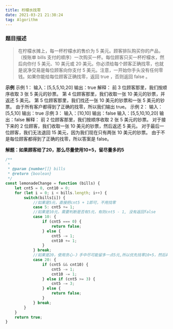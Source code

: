 ```yaml
---
title: 柠檬水找零
date: 2021-03-21 21:38:24
tag: Algorithm
---
```


### 题目描述
>在柠檬水摊上，每一杯柠檬水的售价为 5 美元。顾客排队购买你的产品，（按账单 bills 支付的顺序）一次购买一杯。每位顾客只买一杯柠檬水，然后向你付 5 美元、10 美元或 20 美元。你必须给每个顾客正确找零，也就是说净交易是每位顾客向你支付 5 美元。注意，一开始你手头没有任何零钱。如果你能给每位顾客正确找零，返回 true ，否则返回 false 。

**示例**
示例 1：
输入：[5,5,5,10,20]
输出：true
解释：
前 3 位顾客那里，我们按顺序收取 3 张 5 美元的钞票。
第 4 位顾客那里，我们收取一张 10 美元的钞票，并返还 5 美元。
第 5 位顾客那里，我们找还一张 10 美元的钞票和一张 5 美元的钞票。
由于所有客户都得到了正确的找零，所以我们输出 true。
示例 2：
输入：[5,5,10]
输出：true
示例 3：
输入：[10,10]
输出：false
输入：[5,5,10,10,20]
输出：false
解释：
前 2 位顾客那里，我们按顺序收取 2 张 5 美元的钞票。
对于接下来的 2 位顾客，我们收取一张 10 美元的钞票，然后返还 5 美元。
对于最后一位顾客，我们无法退回 15 美元，因为我们现在只有两张 10 美元的钞票。
由于不是每位顾客都得到了正确的找零，所以答案是 false。

**解题：如果顾客给了20，那么尽量使用10+5，留尽量多的5**

```js
/**
 * 
 * @param {number[]} bills 
 * @return {boolean}
 */
const lemonadeChange = function (bills) {
    let cnt5 = 0, cnt10 = 0;
    for (let i = 0; i < bills.length; i++) {
        switch(bills[i]) {
            //如果是5元，直接把cnt5 + 1即可，不用找零
            case 5: cnt5 += 1;
            //如果是10元，需要判断是否有5元，有则cnt5 - 1, 没有返回false
            case 10: {
                if (cnt5 === 0) {
                    return false;
                } else {
                    cnt5 -= 1;
                    cnt10 += 1;
                }
            } break;
            //如果是20，使用贪心-》手中尽可能留多一点5元,所以优先找零10+5，然后再判断是否有3张5元，如果都没有则返回false
            case 20: {
                if (cnt5 && cnt10) {
                    cnt5 -= 1;
                    cnt10 -= 1;
                } else if (cnt5 >= 3) {
                    cnt5 -= 3;
                } else {
                    return false;
                }
            } break;
        }
    }
    return true;
}
```